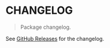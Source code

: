 # CHANGELOG

> Package changelog.

See [GitHub Releases](https://github.com/stdlib-js/math-base-assert-is-infinite/releases) for the changelog.